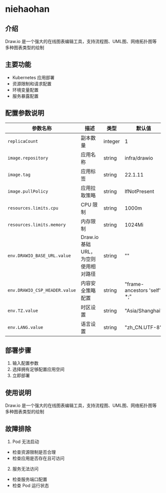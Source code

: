 # niehaohan

## 介绍
Draw.io 是一个强大的在线图表编辑工具，支持流程图、UML图、网络拓扑图等多种图表类型的绘制

## 主要功能
- Kubernetes 应用部署
- 资源限制和请求配置
- 环境变量配置
- 服务暴露配置

## 配置参数说明
| 参数名称 | 描述 | 类型 | 默认值 |
|---------|-----|------|--------|
| `replicaCount` | 副本数量 | integer | 1 |
| `image.repository` | 应用名称 | string | infra/drawio |
| `image.tag` | 应用标签 | string | 22.1.11 |
| `image.pullPolicy` | 应用拉取策略 | string | IfNotPresent |
| `resources.limits.cpu` | CPU 限制 | string | 1000m |
| `resources.limits.memory` | 内存限制 | string | 1024Mi |
| `env.DRAWIO_BASE_URL.value` | Draw.io基础URL，为空则使用相对路径 | string | "" |
| `env.DRAWIO_CSP_HEADER.value` | 内容安全策略配置 | string | "frame-ancestors 'self' *;" |
| `env.TZ.value` | 时区设置 | string | "Asia/Shanghai" |
| `env.LANG.value` | 语言设置 | string | "zh_CN.UTF-8" |

## 部署步骤
1. 输入配置参数
2. 选择拥有足够配置应用空间
3. 立即部署

## 使用说明
Draw.io 是一个强大的在线图表编辑工具，支持流程图、UML图、网络拓扑图等多种图表类型的绘制

## 故障排除
1. Pod 无法启动
  - 检查资源限制是否合理
  - 检查应用是否存在且可访问
  
2. 服务无法访问
  - 检查服务端口配置
  - 检查 Pod 运行状态